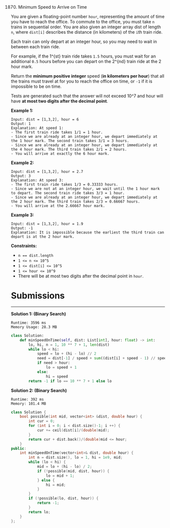 1870. Minimum Speed to Arrive on Time

You are given a floating-point number `hour`, representing the amount of time you have to reach the office. To commute to the office, you must take `n` trains in sequential order. You are also given an integer array dist of length `n`, where `dist[i]` describes the distance (in kilometers) of the `i`th train ride.

Each train can only depart at an integer hour, so you may need to wait in between each train ride.

For example, if the 1^{st} train ride takes `1.5` hours, you must wait for an additional `0.5` hours before you can depart on the 2^{nd} train ride at the 2 hour mark.

Return the **minimum positive integer** speed (**in kilometers per hour**) that all the trains must travel at for you to reach the office on time, or `-1` if it is impossible to be on time.

Tests are generated such that the answer will not exceed 10^7 and hour will have **at most two digits after the decimal point**.

 

**Example 1:**
```
Input: dist = [1,3,2], hour = 6
Output: 1
Explanation: At speed 1:
- The first train ride takes 1/1 = 1 hour.
- Since we are already at an integer hour, we depart immediately at the 1 hour mark. The second train takes 3/1 = 3 hours.
- Since we are already at an integer hour, we depart immediately at the 4 hour mark. The third train takes 2/1 = 2 hours.
- You will arrive at exactly the 6 hour mark.
```

**Example 2:**
```
Input: dist = [1,3,2], hour = 2.7
Output: 3
Explanation: At speed 3:
- The first train ride takes 1/3 = 0.33333 hours.
- Since we are not at an integer hour, we wait until the 1 hour mark to depart. The second train ride takes 3/3 = 1 hour.
- Since we are already at an integer hour, we depart immediately at the 2 hour mark. The third train takes 2/3 = 0.66667 hours.
- You will arrive at the 2.66667 hour mark.
```

**Example 3:**
```
Input: dist = [1,3,2], hour = 1.9
Output: -1
Explanation: It is impossible because the earliest the third train can depart is at the 2 hour mark.
```

**Constraints:**

* `n == dist.length`
* `1 <= n <= 10^5`
* `1 <= dist[i] <= 10^5`
* `1 <= hour <= 10^9`
* There will be at most two digits after the decimal point in `hour`.

# Submissions
---
**Solution 1: (Binary Search)**
```
Runtime: 3596 ms
Memory Usage: 28.3 MB
```
```python
class Solution:
    def minSpeedOnTime(self, dist: List[int], hour: float) -> int:
        lo, hi, n = 1, 10 ** 7 + 1, len(dist)
        while lo < hi:
            speed = lo + (hi - lo) // 2
            need = dist[-1] / speed + sum((dist[i] + speed - 1) // speed for i in range(n - 1))
            if need > hour:
                lo = speed + 1
            else:
                hi = speed
        return -1 if lo == 10 ** 7 + 1 else lo  
```

**Solution 2: (Binary Search)**
```
Runtime: 392 ms
Memory: 101.4 MB
```
```c++
class Solution {
    bool possible(int mid, vector<int> &dist, double hour) {
        int cur = 0;
        for (int i = 0; i < dist.size()-1; i ++) {
            cur += ceil(dist[i]/(double)mid);
        }
        return cur + dist.back()/(double)mid <= hour;
    }
public:
    int minSpeedOnTime(vector<int>& dist, double hour) {
        int n = dist.size(), lo = 1, hi = 1e9, mid;
        while (lo < hi) {
            mid = lo + (hi - lo) / 2;
            if (!possible(mid, dist, hour)) {
                lo = mid + 1;
            } else {
                hi = mid;
            }
        }
        if (!possible(lo, dist, hour)) {
            return -1;
        }
        return lo;
    }
};
```
